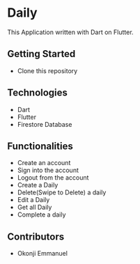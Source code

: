 # Daily

This Application written with Dart on Flutter.

## Getting Started
- Clone this repository

## Technologies
- Dart
- Flutter
- Firestore Database

## Functionalities
- Create an account
- Sign into the account
- Logout from the account
- Create a Daily
- Delete(Swipe to Delete) a daily
- Edit a Daily
- Get all Daily
- Complete a daily

## Contributors
- Okonji Emmanuel
